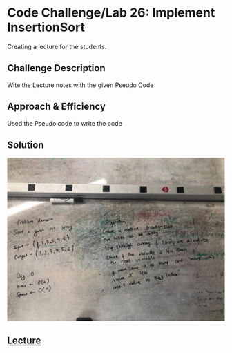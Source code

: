 # Code Challenge/Lab 26: Implement InsertionSort
Creating a lecture for the students.

## Challenge Description
Wite the Lecture notes with the given Pseudo Code

## Approach & Efficiency
Used the Pseudo code to write the code

## Solution
![Whiteboard](images/whiteboard.jpeg) <br/>

## [Lecture](lectureReadme/lecture.md)